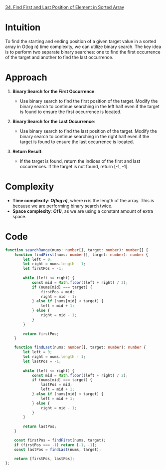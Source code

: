 [34. Find First and Last Position of Element in Sorted Array](https://leetcode.com/problems/find-first-and-last-position-of-element-in-sorted-array/)

# Intuition
To find the starting and ending position of a given target value in a sorted array in O(log n) time complexity, we can utilize binary search. The key idea is to perform two separate binary searches: one to find the first occurrence of the target and another to find the last occurrence.

# Approach
1. **Binary Search for the First Occurrence**:
   - Use binary search to find the first position of the target. Modify the binary search to continue searching in the left half even if the target is found to ensure the first occurrence is located.

2. **Binary Search for the Last Occurrence**:
   - Use binary search to find the last position of the target. Modify the binary search to continue searching in the right half even if the target is found to ensure the last occurrence is located.

3. **Return Result**:
   - If the target is found, return the indices of the first and last occurrences. If the target is not found, return [-1, -1].

# Complexity
- **Time complexity**: ***O(log n)***, where **n** is the length of the array. This is because we are performing binary search twice.
- **Space complexity**: ***O(1)***, as we are using a constant amount of extra space.

# Code
```typescript
function searchRange(nums: number[], target: number): number[] {
    function findFirst(nums: number[], target: number): number {
        let left = 0;
        let right = nums.length - 1;
        let firstPos = -1;
        
        while (left <= right) {
            const mid = Math.floor((left + right) / 2);
            if (nums[mid] === target) {
                firstPos = mid;
                right = mid - 1;
            } else if (nums[mid] < target) {
                left = mid + 1;
            } else {
                right = mid - 1;
            }
        }
        
        return firstPos;
    }

    function findLast(nums: number[], target: number): number {
        let left = 0;
        let right = nums.length - 1;
        let lastPos = -1;
        
        while (left <= right) {
            const mid = Math.floor((left + right) / 2);
            if (nums[mid] === target) {
                lastPos = mid;
                left = mid + 1;
            } else if (nums[mid] < target) {
                left = mid + 1;
            } else {
                right = mid - 1;
            }
        }
        
        return lastPos;
    }

    const firstPos = findFirst(nums, target);
    if (firstPos === -1) return [-1, -1];
    const lastPos = findLast(nums, target);

    return [firstPos, lastPos];
};

```